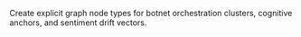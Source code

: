 Create explicit graph node types for botnet orchestration clusters, cognitive anchors, and sentiment drift vectors.
